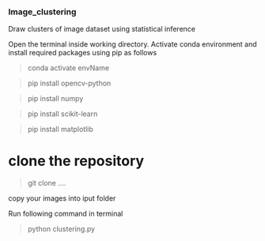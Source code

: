 ### Image_clustering
Draw clusters of image dataset using statistical inference

Open the terminal inside working directory. Activate conda environment and install required packages using pip as follows

> conda activate envName

> pip install opencv-python

> pip install numpy

> pip install scikit-learn

> pip install matplotlib

# clone the repository

> git clone ....


copy your images into iput folder

Run following command in terminal

> python clustering.py


